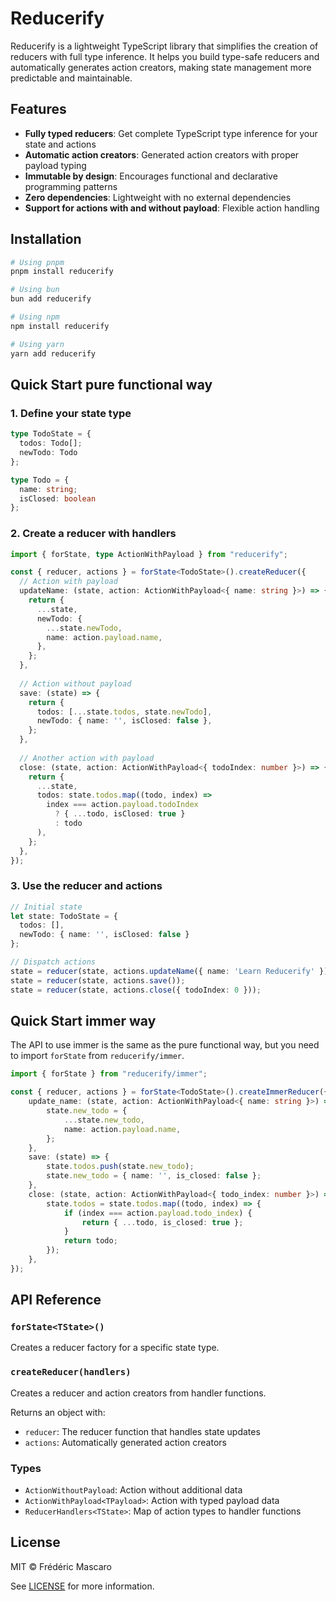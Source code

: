# Reducerify

Reducerify is a lightweight TypeScript library that simplifies the creation of reducers with full type inference. It helps you build type-safe reducers and automatically generates action creators, making state management more predictable and maintainable.

## Features

- **Fully typed reducers**: Get complete TypeScript type inference for your state and actions
- **Automatic action creators**: Generated action creators with proper payload typing
- **Immutable by design**: Encourages functional and declarative programming patterns
- **Zero dependencies**: Lightweight with no external dependencies
- **Support for actions with and without payload**: Flexible action handling

## Installation

```bash
# Using pnpm
pnpm install reducerify

# Using bun
bun add reducerify

# Using npm
npm install reducerify

# Using yarn
yarn add reducerify
```

## Quick Start pure functional way

### 1. Define your state type

```typescript
type TodoState = { 
  todos: Todo[]; 
  newTodo: Todo 
};

type Todo = { 
  name: string; 
  isClosed: boolean 
};
```

### 2. Create a reducer with handlers

```typescript
import { forState, type ActionWithPayload } from "reducerify";

const { reducer, actions } = forState<TodoState>().createReducer({
  // Action with payload
  updateName: (state, action: ActionWithPayload<{ name: string }>) => {
    return {
      ...state,
      newTodo: {
        ...state.newTodo,
        name: action.payload.name,
      },
    };
  },
  
  // Action without payload
  save: (state) => {
    return {
      todos: [...state.todos, state.newTodo],
      newTodo: { name: '', isClosed: false },
    };
  },
  
  // Another action with payload
  close: (state, action: ActionWithPayload<{ todoIndex: number }>) => {
    return {
      ...state,
      todos: state.todos.map((todo, index) => 
        index === action.payload.todoIndex 
          ? { ...todo, isClosed: true }
          : todo
      ),
    };
  },
});
```

### 3. Use the reducer and actions

```typescript
// Initial state
let state: TodoState = { 
  todos: [], 
  newTodo: { name: '', isClosed: false } 
};

// Dispatch actions
state = reducer(state, actions.updateName({ name: 'Learn Reducerify' }));
state = reducer(state, actions.save());
state = reducer(state, actions.close({ todoIndex: 0 }));
```

## Quick Start immer way

The API to use immer is the same as the pure functional way, but you need to import `forState` from `reducerify/immer`.

```ts
import { forState } from "reducerify/immer";

const { reducer, actions } = forState<TodoState>().createImmerReducer({
    update_name: (state, action: ActionWithPayload<{ name: string }>) => {
        state.new_todo = {
            ...state.new_todo,
            name: action.payload.name,
        };
    },
    save: (state) => {
        state.todos.push(state.new_todo);
        state.new_todo = { name: '', is_closed: false };
    },
    close: (state, action: ActionWithPayload<{ todo_index: number }>) => {
        state.todos = state.todos.map((todo, index) => {
            if (index === action.payload.todo_index) {
                return { ...todo, is_closed: true };
            }
            return todo;
        });
    },
});
```

## API Reference

### `forState<TState>()`

Creates a reducer factory for a specific state type.

### `createReducer(handlers)`

Creates a reducer and action creators from handler functions.

Returns an object with:
- `reducer`: The reducer function that handles state updates
- `actions`: Automatically generated action creators

### Types

- `ActionWithoutPayload`: Action without additional data
- `ActionWithPayload<TPayload>`: Action with typed payload data
- `ReducerHandlers<TState>`: Map of action types to handler functions

## License

MIT © Frédéric Mascaro

See [LICENSE](LICENSE) for more information.
